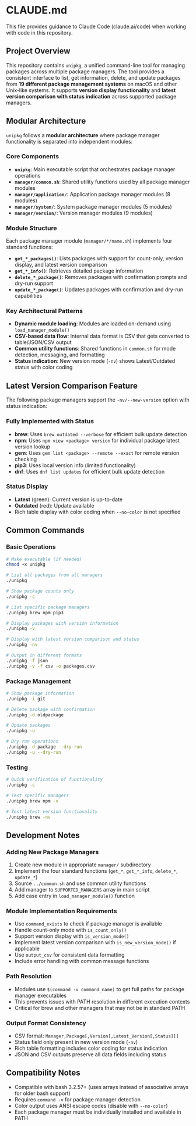 # CLAUDE.md

This file provides guidance to Claude Code (claude.ai/code) when working with code in this repository.

## Project Overview

This repository contains `unipkg`, a unified command-line tool for managing packages across multiple package managers. The tool provides a consistent interface to list, get information, delete, and update packages from **19 different package management systems** on macOS and other Unix-like systems. It supports **version display functionality** and **latest version comparison with status indication** across supported package managers.

## Modular Architecture

`unipkg` follows a **modular architecture** where package manager functionality is separated into independent modules:

### Core Components
- **`unipkg`**: Main executable script that orchestrates package manager operations
- **`manager/common.sh`**: Shared utility functions used by all package manager modules
- **`manager/application/`**: Application package manager modules (8 modules)
- **`manager/system/`**: System package manager modules (5 modules)  
- **`manager/version/`**: Version manager modules (9 modules)

### Module Structure
Each package manager module (`manager/*/name.sh`) implements four standard functions:
- **`get_*_packages()`**: Lists packages with support for count-only, version display, and latest version comparison
- **`get_*_info()`**: Retrieves detailed package information
- **`delete_*_package()`**: Removes packages with confirmation prompts and dry-run support
- **`update_*_package()`**: Updates packages with confirmation and dry-run capabilities

### Key Architectural Patterns
- **Dynamic module loading**: Modules are loaded on-demand using `load_manager_module()`
- **CSV-based data flow**: Internal data format is CSV that gets converted to table/JSON/CSV output
- **Common utility functions**: Shared functions in `common.sh` for mode detection, messaging, and formatting
- **Status indication**: New version mode (`-nv`) shows Latest/Outdated status with color coding

## Latest Version Comparison Feature

The following package managers support the `-nv/--new-version` option with status indication:

### Fully Implemented with Status
- **brew**: Uses `brew outdated --verbose` for efficient bulk update detection
- **npm**: Uses `npm view <package> version` for individual package latest version lookup
- **gem**: Uses `gem list <package> --remote --exact` for remote version checking
- **pip3**: Uses local version info (limited functionality)
- **dnf**: Uses `dnf list updates` for efficient bulk update detection

### Status Display
- **Latest** (green): Current version is up-to-date
- **Outdated** (red): Update available
- Rich table display with color coding when `--no-color` is not specified

## Common Commands

### Basic Operations
```bash
# Make executable (if needed)
chmod +x unipkg

# List all packages from all managers
./unipkg

# Show package counts only
./unipkg -c

# List specific package managers
./unipkg brew npm pip3

# Display packages with version information
./unipkg -v

# Display with latest version comparison and status
./unipkg -nv

# Output in different formats
./unipkg -f json
./unipkg -v -f csv -o packages.csv
```

### Package Management
```bash
# Show package information
./unipkg -i git

# Delete package with confirmation
./unipkg -d oldpackage

# Update packages
./unipkg -u

# Dry run operations
./unipkg -d package --dry-run
./unipkg -u --dry-run
```

### Testing
```bash
# Quick verification of functionality
./unipkg -c

# Test specific managers
./unipkg brew npm -v

# Test latest version functionality
./unipkg brew -nv
```

## Development Notes

### Adding New Package Managers
1. Create new module in appropriate `manager/` subdirectory
2. Implement the four standard functions (`get_*`, `get_*_info`, `delete_*`, `update_*`)
3. Source `../common.sh` and use common utility functions
4. Add manager to `SUPPORTED_MANAGERS` array in main script
5. Add case entry in `load_manager_module()` function

### Module Implementation Requirements
- Use `command_exists` to check if package manager is available
- Handle count-only mode with `is_count_only()`
- Support version display with `is_version_mode()`
- Implement latest version comparison with `is_new_version_mode()` if applicable
- Use `output_csv` for consistent data formatting
- Include error handling with common message functions

### Path Resolution
- Modules use `$(command -v command_name)` to get full paths for package manager executables
- This prevents issues with PATH resolution in different execution contexts
- Critical for brew and other managers that may not be in standard PATH

### Output Format Consistency
- CSV format: `Manager,Package[,Version[,Latest_Version[,Status]]]`
- Status field only present in new version mode (`-nv`)
- Rich table formatting includes color coding for status indication
- JSON and CSV outputs preserve all data fields including status

## Compatibility Notes

- Compatible with bash 3.2.57+ (uses arrays instead of associative arrays for older bash support)
- Requires `command -v` for package manager detection
- Color output uses ANSI escape codes (disable with `--no-color`)
- Each package manager must be individually installed and available in PATH